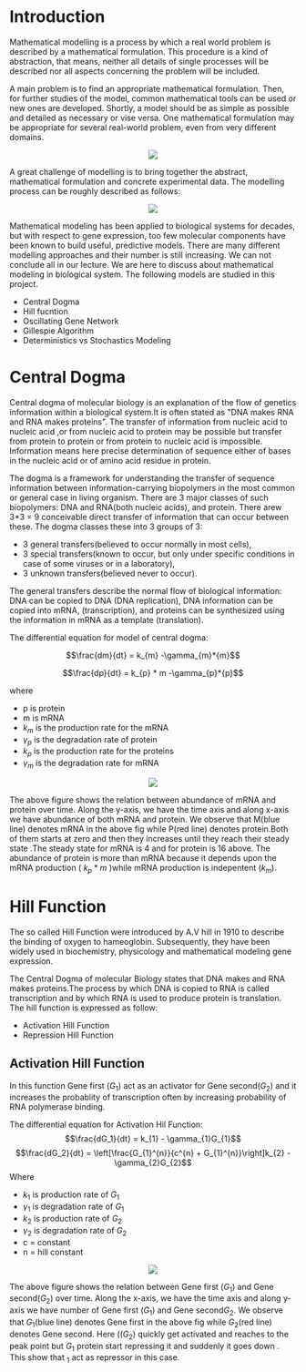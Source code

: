 # Introduction

Mathematical modelling is a process by which a real world problem is described by a mathematical formulation. This procedure is a kind of abstraction, that means, neither all details of single processes will be described nor all aspects concerning the problem will be included.

A main problem is to find an appropriate mathematical formulation. Then, for further studies of the model, common mathematical tools can be used or new ones are developed. Shortly, a model should be as simple as possible and detailed as necessary or vise versa. One mathematical formulation may be appropriate for several real-world problem, even from very different domains. 

<p align="center">
  <img src="../main/Latex/workflow_1.jpg" />
</p>

A great challenge of modelling is to bring together the abstract, mathematical formulation and concrete experimental data. The modelling process can be roughly described as follows:

<p align="center">
  <img src="../main/Latex/workflow_2.jpg" />
</p>

 Mathematical modeling has been applied to biological systems for decades, but with respect to gene  expression, too few molecular components have been known to build useful, predictive models. There are many different modelling approaches and their number is still increasing. We can not conclude all in our lecture. We are here to discuss about mathematical modeling in biological system. The following models are studied in this project.
 
 * Central Dogma
 * Hill fucntion
 * Oscillating Gene Network
 * Gillespie Algorithm
 * Deterministics vs Stochastics Modeling
 
 # Central Dogma

Central dogma of molecular biology is an explanation of the flow of genetics information within a biological system.It is often stated as "DNA makes RNA and RNA makes proteins". The transfer of information from nucleic acid to nucleic acid ,or from nucleic acid to protein may be possible but transfer from protein to protein or from protein to nucleic acid is impossible. Information means here precise determination of sequence either of bases in the nucleic acid or of amino acid residue in protein.

The dogma is a framework for understanding the transfer of sequence information between information-carrying biopolymers in the most common or general case in living organism. There are 3 major classes of such biopolymers: DNA and RNA(both nucleic acids), and protein. There arew 3*3 = 9 conceivable direct transfer of information that can occur between these. The dogma classes these into 3 groups of 3:
* 3 general transfers(believed to occur normally in most cells),
* 3 special transfers(known to occur, but only under specific conditions in case of some viruses or in a laboratory),
* 3 unknown transfers(believed never to occur).

The general transfers describe the normal flow of biological information: DNA can be copied to DNA (DNA replication), DNA information can be copied into mRNA, (transcription), and proteins can be synthesized using the information in mRNA as a template (translation).

 The differential equation for model of central dogma:

$$\frac{dm}{dt} = k_{m} -\gamma_{m}*{m}$$

$$\frac{dp}{dt} = k_{p} * m -\gamma_{p}*{p}$$

where

* p is protein
* m is mRNA
* $k_{m}$ is the production rate for the mRNA
* $\gamma_{p}$ is the degradation rate of protein
* $k_{p}$ is the production rate for the proteins
* $\gamma_{m}$ is the degradation rate for mRNA

<p align="center">
  <img src="../main/Central_Dogma/centra_dogma_1.jpg" />
</p>


The above figure shows the relation between abundance of mRNA and protein over time.  Along the y-axis, we have the time axis and along x-axis we have abundance of both mRNA and protein. We observe that M(blue line) denotes mRNA in the above fig while P(red line) denotes protein.Both of them starts at zero and then they increases until they reach their steady state .The steady state for mRNA is 4 and for protein is 16 above. The abundance of protein is more than mRNA because it depends upon the mRNA production ( $k_{p} * m$ )while mRNA production is indepentent ($k_{m}$).


# Hill Function

The so called Hill Function were  introduced by A.V hill in 1910 to describe the binding of oxygen to hameoglobin. Subsequently,  they have been widely used in biochemistry, physicology and  mathematical modeling gene expression.

The Central Dogma of molecular Biology states that DNA makes and RNA makes proteins.The process by which DNA is copied to RNA is called transcription and by which RNA is used to produce protein is translation. The hill function is expressed as follow:
* Activation Hill Function 
* Repression Hill Function

## Activation Hill Function

In this  function Gene first ($G_{1}$) act as an activator  for Gene second($G_{2}$) and it increases the probablity of transcription often by increasing probability of RNA polymerase binding.

The differential equation for Activation Hil Function:
$$\frac{dG_1}{dt} = k_{1} - \gamma_{1}G_{1}$$
$$\frac{dG_2}{dt} = \left[\frac{G_{1}^{n}}{c^{n} + G_{1}^{n}}\right]k_{2} - \gamma_{2}G_{2}$$
Where
* $k_{1}$ is production rate of $G_{1}$
* $\gamma_{1}$ is degradation rate of $G_{1}$
* $k_{2}$ is production rate of $G_{2}$
* $\gamma_{2}$ is degradation rate of $G_{2}$
* c = constant
* n =  hill constant 
       
<p align="center">
  <img src="../main/Hill_function/Hill_function_Activation_1.jpg" />
</p>


The above figure shows the relation between Gene first ($G_{1}$) and Gene second($G_{2}$)  over time. Along the x-axis, we have the time axis and along y-axis we have number of Gene first ($G_{1}$) and Gene second$G_{2}$.  We observe that $G_{1}$(blue line) denotes Gene first in the above fig while $G_{2}$(red line) denotes Gene second. Here (($G_{2}$) quickly get activated and reaches to the  peak point  but  $G_{1}$ protein start repressing it and suddenly it goes down . This show that $_{1}$ act as repressor in this case.

